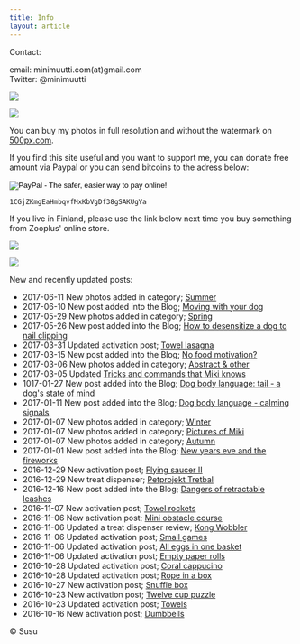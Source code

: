 ```yaml
---
title: Info
layout: article
---
```


Contact:

email: minimuutti.com(at)gmail.com<br/>
Twitter: @minimuutti

[![](https://dl.dropboxusercontent.com/sh/ea1wtnz7z734o12/AADN3gQnG6WMsOFYQTpumxJda/muut/Twitter%20logo_40.jpg)](https://twitter.com/minimuutti)

![](https://lh3.googleusercontent.com/rUi_U-5Iu5bgA0h60ykYVrw8kV3k10DMccmLkt_t2Vs=w245)

You can buy my photos in full resolution and without the watermark on [500px.com](https://500px.com/search?q=minimuutticom&type=market).

If you find this site useful and you want to support me, you can donate free amount via Paypal or you can send bitcoins to the adress below:

<p>
<form action="https://www.paypal.com/cgi-bin/webscr" method="post" target="_top">
<input type="hidden" name="cmd" value="_s-xclick">
<input type="hidden" name="hosted_button_id" value="YSDQ9E3APZA84">
<input type="image" src="https://www.paypalobjects.com/en_US/i/btn/btn_donateCC_LG.gif" border="0" name="submit" alt="PayPal - The safer, easier way to pay online!">
<img alt="" border="0" src="https://www.paypalobjects.com/en_US/i/scr/pixel.gif" width="1" height="1">
</form>
</p>

	1CGjZKmgEaHmbqvfMxKbVgDf38gSAKUgYa


If you live in Finland, please use the link below next time you buy something from Zooplus' online store.

![](https://dl.dropboxusercontent.com/sh/ea1wtnz7z734o12/AACCzL-JjXAN7IzVNYX9e1iCa/muut/minimute_.jpg)

[![](https://lh3.googleusercontent.com/MKwfsbFq7uu2wQQcpBMKzbeTWG_X6GHIw91FFzQ2LGw=w447)](http://clk.tradedoubler.com/click?p(210840)a(2526211)g(19927404)url(http://www.zooplus.fi/))

New and recently updated posts:

* 2017-06-11 New photos added in category; [Summer](http://minimuutti.com/en/photography/finnish-nature/summer/)
* 2017-06-10 New post added into the Blog; [Moving with your dog](http://minimuutti.com/en/blog/moving-with-your-dog/)
* 2017-05-29 New photos added in category; [Spring](http://minimuutti.com/en/photography/finnish-nature/spring/)
* 2017-05-26 New post added into the Blog; [How to desensitize a dog to nail clipping](http://minimuutti.com/en/blog/how-to-desensitize-a-dog-to-nail-clipping/)
* 2017-03-31 Updated activation post; [Towel lasagna](http://minimuutti.com/en/activation/towel-lasagna/)
* 2017-03-15 New post added into the Blog; [No food motivation?](http://minimuutti.com/en/blog/no-food-motivation/)
* 2017-03-06 New photos added in category; [Abstract & other](http://minimuutti.com/en/photography/abstract-other/)
* 2017-03-05 Updated [Tricks and commands that Miki knows](http://minimuutti.com/en/tricks/tricks-and-cues-that-Miki-knows/)
* 1017-01-27 New post added into the Blog; [Dog body language: tail - a dog's state of mind](http://minimuutti.com/en/blog/dog-body-language-tail-dogs-state-of-mind/)
* 2017-01-11 New post added into the Blog; [Dog body language - calming signals](http://minimuutti.com/en/blog/dog-body-language-calming-signals/)
* 2017-01-07 New photos added in category; [Winter](http://minimuutti.com/en/photography/finnish-nature/winter/)
* 2017-01-07 New photos added in category; [Pictures of Miki](http://minimuutti.com/en/photography/pictures-of-miki/)
* 2017-01-07 New photos added in category; [Autumn](http://minimuutti.com/en/photography/finnish-nature/autumn/)
* 2017-01-01 New post added into the Blog; [New years eve and the fireworks](http://minimuutti.com/en/blog/new-years-eve-and-the-fireworks/)
* 2016-12-29 New activation post; [Flying saucer II](http://minimuutti.com/en/activation/flying-saucer-ii/)
* 2016-12-29 New treat dispenser; [Petprojekt Tretbal](http://minimuutti.com/en/treat-dispensers/petprojekt-tretbal/)
* 2016-12-16 New post added into the Blog; [Dangers of retractable leashes](http://minimuutti.com/en/blog/dangers-of-retractable-leashes/)
* 2016-11-07 New activation post; [Towel rockets](http://minimuutti.com/en/activation/towel-rockets/)
* 2016-11-06 New activation post; [Mini obstacle course](http://minimuutti.com/en/activation/mini-obstacle-course/)
* 2016-11-06 Updated a treat dispenser review; [Kong Wobbler](http://minimuutti.com/en/treat-dispensers/kong-wobbler/)
* 2016-11-06 Updated activation post; [Small games](http://minimuutti.com/en/activation/small-games/)
* 2016-11-06 Updated activation post; [All eggs in one basket](http://minimuutti.com/en/activation/all-eggs-in-one-basket/)
* 2016-11-06 Updated activation post; [Empty paper rolls](http://minimuutti.com/en/activation/empty-paper-rolls/)
* 2016-10-28 Updated activation post; [Coral cappucino](http://minimuutti.com/en/activation/coral-cappucino/)
* 2016-10-28 Updated activation post; [Rope in a box](http://minimuutti.com/en/activation/rope-in-a-box/)
* 2016-10-27 New activation post; [Snuffle box](http://minimuutti.com/en/activation/snuffle-box/)
* 2016-10-23 New activation post; [Twelve cup puzzle](http://minimuutti.com/en/activation/twelve-cup-puzzle/)
* 2016-10-23 Updated activation post; [Towels](http://minimuutti.com/en/activation/towels/)
* 2016-10-16 New activation post; [Dumbbells](http://minimuutti.com/en/activation/dumbbells/)

© Susu